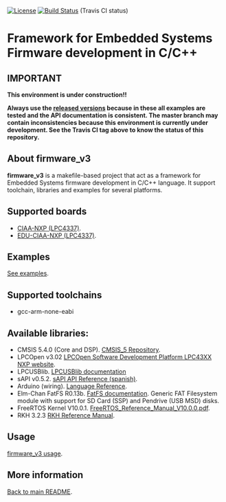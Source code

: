 [![License](https://img.shields.io/badge/License-BSD%203--Clause-blue.svg)](https://opensource.org/licenses/BSD-3-Clause) [![Build Status](https://travis-ci.com/epernia/firmware_v3.svg?branch=master)](https://travis-ci.com/epernia/firmware_v3) (Travis CI status)

# Framework for Embedded Systems Firmware development in C/C++ 

## IMPORTANT

**This environment is under construction!!**

**Always use the [released versions](../../../../releases) because in these all examples are tested and the API documentation is consistent. The master branch may contain inconsistencies because this environment is currently under development. See the Travis CI tag above to know the status of this repository.**

## About firmware_v3

**firmware_v3** is a makefile-based project that act as a framework for Embedded Systems firmware development in C/C++ language. It support toolchain, libraries and examples for several platforms.

## Supported boards

- [CIAA-NXP (LPC4337)](documentation/CIAA_Boards/NXP_LPC4337/CIAA-NXP/CIAA-NXP%20v1.0%20Board%20-%202019-01-04%20v3r0.pdf).
- [EDU-CIAA-NXP (LPC4337)](documentation/CIAA_Boards/NXP_LPC4337/EDU-CIAA-NXP/EDU-CIAA-NXP%20v1.1%20Board%20-%202019-01-03%20v5r0.pdf).

## Examples

[See examples](../firmware/examples/examples-en.md).

## Supported toolchains

- gcc-arm-none-eabi 

## Available libraries:

- CMSIS 5.4.0 (Core and DSP). [CMSIS_5 Repository](https://github.com/ARM-software/CMSIS_5).
- LPCOpen v3.02 [LPCOpen Software Development Platform LPC43XX NXP website](https://www.nxp.com/design/microcontrollers-developer-resources/lpcopen-libraries-and-examples/lpcopen-software-development-platform-lpc43xx:LPCOPEN-SOFTWARE-FOR-LPC43XX).
- LPCUSBlib. [LPCUSBlib documentation](http://67.222.144.123/lpcopen/v1.03/group___l_p_c_u_s_blib.html)
- sAPI v0.5.2. [sAPI API Reference (spanish)](../../libs/sapi/documentation/api_reference_es.md).
- Arduino (wiring). [Language Reference](https://www.arduino.cc/reference/en/).
- Elm-Chan FatFS R0.13b. [FatFS documentation](http://elm-chan.org/fsw/ff/00index_e.html). Generic FAT Filesystem module with support for SD Card (SSP) and Pendrive (USB MSD) disks.
- FreeRTOS Kernel V10.0.1. [FreeRTOS_Reference_Manual_V10.0.0.pdf](../../examples/c/freertos_book/FreeRTOS_Reference_Manual_V10.0.0.pdf).
- RKH 3.2.3 [RKH Reference Manual](https://vortexmakes.com/rkh/).

## Usage

[firmware_v3 usage](../firmware/usage/usage-en.md).



## More information

[Back to main README](../../README.md).